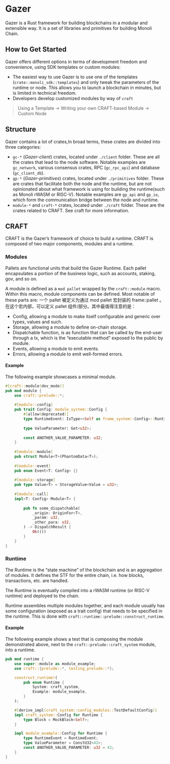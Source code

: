 # Gazer

Gazer is a Rust framework for building blockchains in a modular and extensible way. It is a set of libraries and primitives for building Monoli Chain.

## How to Get Started
Gazer offers different options in terms of development freedom and convenience, using SDK templates or custom modules:
- The easiest way to use Gazer is to use one of the templates (`crate::monoli_sdk::templates`) and only tweak the parameters of the runtime or node. This allows you to launch a blockchain in minutes, but is limited in technical freedom.
- Developers develop customized modules by way of `craft`

> Using a Template -> Writing your own CRAFT-based Module -> Custom Node 

## Structure
Gazer contains a lot of crates,In broad terms, these crates are divided into three categories:
- `gc-*` (_Gazer-client_) crates, located under `./client` folder. These are all the crates that lead to the node software. Notable examples are `gc_network`, various consensus crates, RPC (`gc_rpc_api`) and database (`gc_client_db`).
- `gp-*` (_Gazer-primitives_) crates, located under `./primitives` folder. These are crates that facilitate both the node and the runtime, but are not opinionated about what framework is using for building the runtime(such as Monoli rWASM or RISC-V). Notable examples are `gp_api` and `gp_io`, which form the communication bridge between the node and runtime.
- `module-*` and `craft-*` crates, located under `./craft` folder. These are the crates related to CRAFT. See craft for more information.

## CRAFT
CRAFT is the Gazer’s framework of choice to build a runtime.
CRAFT is composed of two major components, modules and a runtime.

### Modules
Pallets are functional units that build the Gazer Runtime. Each pallet encapsulates a portion of the business logic, such as accounts, staking, gov, and so on.

A module is defined as a `mod pallet` wrapped by the `craft::module` macro. Within this macro, module components can be defined. Most notable of these parts are:
一个 pallet 被定义为通过 mod pallet 宏封装的 frame::pallet 。在这个宏内部，可以定义 pallet 组件/部分。其中最值得注意的是：

- Config, allowing a module to make itself configurable and generic over types, values and such.
- Storage, allowing a module to define on-chain storage.
- Dispatchable function, is as function that can be called by the end-user through a tx, which is the “executable method” exposed to the public by module.
- Events, allowing a module to emit events.
- Errors,  allowing a module to emit well-formed errors.

#### Example
The following example showcases a minimal module.
```rust
#[craft::module(dev_mode)]
pub mod module {
	use craft::prelude::*;
    
	#[module::config]
	pub trait Config: module_system::Config {
		#[allow(deprecated)]
		type RuntimeEvent: IsType<<Self as frame_system::Config>::RuntimeEvent> + From<Event<Self>>;
        
        type ValueParameter: Get<u32>;
        
		const ANOTHER_VALUE_PARAMETER: u32;
	}
    
	#[module::module]
	pub struct Module<T>(PhantomData<T>);
    
    #[module::event]
	pub enum Event<T: Config> {}
    
	#[module::storage]
	pub type Value<T> = StorageValue<Value = u32>;
    
	#[module::call]
	impl<T: Config> Module<T> {
        
		pub fn some_dispatchable(
			_origin: OriginFor<T>,
			_param: u32,
			_other_para: u32,
		) -> DispatchResult {
			Ok(())
		}
	}
}
```

### Runtime
The Runtime is the “state machine” of the blockchain and is an aggregation of modules. It defines the STF for the entire chain, i.e. how blocks, transactions, etc. are handled.

The Runtime is eventually compiled into a rWASM runtime (or RISC-V runtime) and deployed to the chain.

Runtime assembles multiple modules together, and each module usually has some configuration (exposed as a trait config) that needs to be specified in the runtime. This is done with `craft::runtime::prelude::construct_runtime`.

#### Example
The following example shows a test that is composing the module demonstrated above, next to the `craft::prelude::craft_system` module, into a runtime.
```rust
pub mod runtime {
	use super::module as module_example;
	use craft::{prelude::*, testing_prelude::*};

	construct_runtime!(
		pub enum Runtime {
			System: craft_system,
			Example: module_example,
		}
	);

	#[derive_impl(craft_system::config_modules::TestDefaultConfig)]
	impl craft_system::Config for Runtime {
		type Block = MockBlock<Self>;
	}

	impl module_example::Config for Runtime {
		type RuntimeEvent = RuntimeEvent;
		type ValueParameter = ConstU32<42>;
		const ANOTHER_VALUE_PARAMETER: u32 = 42;
	}
}
```